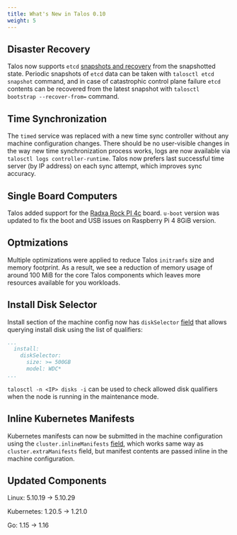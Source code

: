 ```yaml
---
title: What's New in Talos 0.10
weight: 5
---
```


## Disaster Recovery

Talos now supports `etcd` [snapshots and recovery](../../guides/disaster-recovery/) from the snapshotted state.
Periodic snapshots of `etcd` data can be taken with `talosctl etcd snapshot` command, and in case of catastrophic control plane
failure `etcd` contents can be recovered from the latest snapshot with `talosctl bootstrap --recover-from=` command.

## Time Synchronization

The `timed` service was replaced with a new time sync controller without any machine configuration changes.
There should be no user-visible changes in the way new time synchronization process works, logs are now
available via `talosctl logs controller-runtime`.
Talos now prefers last successful time server (by IP address) on each sync attempt, which improves sync accuracy.

## Single Board Computers

Talos added support for the [Radxa Rock PI 4c](../../single-board-computers/rockpi_4/) board.
`u-boot` version was updated to fix the boot and USB issues on Raspberry Pi 4 8GiB version.

## Optmizations

Multiple optimizations were applied to reduce Talos `initramfs` size and memory footprint.
As a result, we see a reduction of memory usage of around 100 MiB for the core Talos components which leaves more resources available for you workloads.

## Install Disk Selector

Install section of the machine config now has `diskSelector` [field](../../reference/configuration/#installconfig) that allows querying install disk using the list of qualifiers:

```yaml
...
  install:
    diskSelector:
      size: >= 500GB
      model: WDC*
...
```

`talosctl -n <IP> disks -i` can be used to check allowed disk qualifiers when the node is running in the maintenance mode.

## Inline Kubernetes Manifests

Kubernetes manifests can now be submitted in the machine configuration using the `cluster.inlineManifests` [field](../../reference/configuration/#clusterconfig),
which works same way as `cluster.extraManifests` field, but manifest contents are passed inline in the machine configuration.

## Updated Components

Linux: 5.10.19 -> 5.10.29

Kubernetes: 1.20.5 -> 1.21.0

Go: 1.15 -> 1.16
